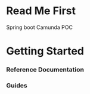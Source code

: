 # Read Me First
Spring boot Camunda POC

# Getting Started

### Reference Documentation


### Guides

